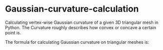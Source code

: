 # Gaussian-curvature-calculation
Calculating vertex-wise Gaussian curvature of a given 3D triangular mesh in Python. The Curvature roughly describes how convex or concave a certain point is.


The formula for calculating Gaussian curvature on triangular meshes is:



